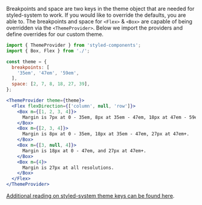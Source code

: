 Breakpoints and space are two keys in the theme object that are needed for styled-system to work.  If you would like to override the defaults, you are able to. The breakpoints and space for `<Flex>` & `<Box>` are capable of being overridden via the `<ThemeProvider>`. Below we import the providers and define overrides for our custom theme.

```jsx in Markdown
import { ThemeProvider } from 'styled-components';
import { Box, Flex } from './';

const theme = {
  breakpoints: [
    '35em', '47em', '59em',
  ],
  space: [2, 7, 8, 18, 27, 39],
};

<ThemeProvider theme={theme}>
  <Flex flexDirection={['column', null, 'row']}>
    <Box m={[1, 2, 3, 4]}>
      Margin is 7px at 0 - 35em, 8px at 35em - 47em, 18px at 47em - 59em, 27px at 59em+.
    </Box>
    <Box m={[2, 3, 4]}>
      Margin is 8px at 0 - 35em, 18px at 35em - 47em, 27px at 47em+.
    </Box>
    <Box m={[3, null, 4]}>
      Margin is 18px at 0 - 47em, and 27px at 47em+.
    </Box>
    <Box m={4}>
      Margin is 27px at all resolutions.
    </Box>
  </Flex>
</ThemeProvider>
```

[Additional reading on styled-system theme keys can be found here](https://styled-system.com/theme-specification#keys).